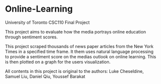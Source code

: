 # Online-Learning
University of Toronto CSC110 Final Project

This project aims to evaluate how the media portrays online education through sentiment scores. 

This project scraped thousands of news paper articles from the New York Times in a specified time frame. It them uses natural language processing to provide a sentiment score on the medias outlook on online learning. This is then plotted on a graph for the users visualization.

All contents in this project is original to the authors: Luke Cheseldine, Samuel Liu, Daniel Qiu, Youssef Barakat


